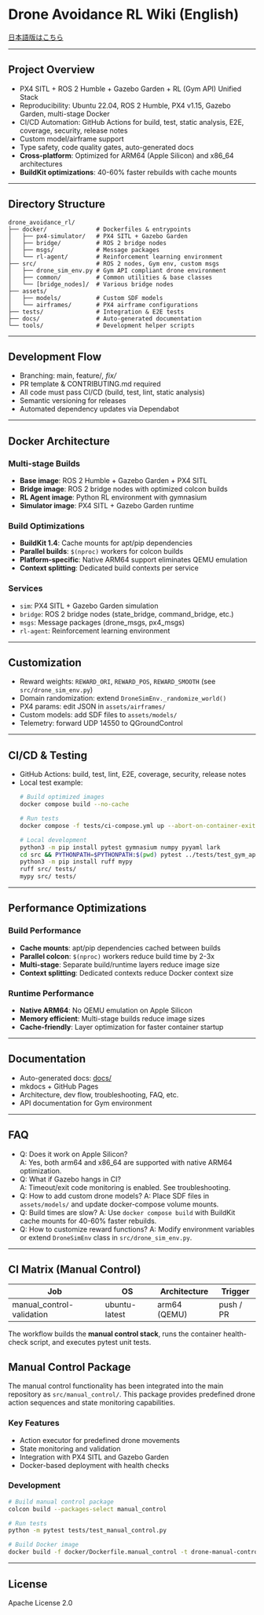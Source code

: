 # Drone Avoidance RL Wiki (English)

[日本語版はこちら](wiki_ja.md)

---

## Project Overview

- PX4 SITL + ROS 2 Humble + Gazebo Garden + RL (Gym API) Unified Stack
- Reproducibility: Ubuntu 22.04, ROS 2 Humble, PX4 v1.15, Gazebo Garden, multi-stage Docker
- CI/CD Automation: GitHub Actions for build, test, static analysis, E2E, coverage, security, release notes
- Custom model/airframe support
- Type safety, code quality gates, auto-generated docs
- **Cross-platform**: Optimized for ARM64 (Apple Silicon) and x86_64 architectures
- **BuildKit optimizations**: 40-60% faster rebuilds with cache mounts

---

## Directory Structure

```
drone_avoidance_rl/
├── docker/              # Dockerfiles & entrypoints
│   ├── px4-simulator/   # PX4 SITL + Gazebo Garden
│   ├── bridge/          # ROS 2 bridge nodes
│   ├── msgs/            # Message packages
│   └── rl-agent/        # Reinforcement learning environment
├── src/                 # ROS 2 nodes, Gym env, custom msgs
│   ├── drone_sim_env.py # Gym API compliant drone environment
│   ├── common/          # Common utilities & base classes
│   └── [bridge_nodes]/  # Various bridge nodes
├── assets/
│   ├── models/          # Custom SDF models
│   └── airframes/       # PX4 airframe configurations
├── tests/               # Integration & E2E tests
├── docs/                # Auto-generated documentation
└── tools/               # Development helper scripts
```

---

## Development Flow
- Branching: main, feature/*, fix/*
- PR template & CONTRIBUTING.md required
- All code must pass CI/CD (build, test, lint, static analysis)
- Semantic versioning for releases
- Automated dependency updates via Dependabot

---

## Docker Architecture

### Multi-stage Builds
- **Base image**: ROS 2 Humble + Gazebo Garden + PX4 SITL
- **Bridge image**: ROS 2 bridge nodes with optimized colcon builds
- **RL Agent image**: Python RL environment with gymnasium
- **Simulator image**: PX4 SITL + Gazebo Garden runtime

### Build Optimizations
- **BuildKit 1.4**: Cache mounts for apt/pip dependencies
- **Parallel builds**: `$(nproc)` workers for colcon builds
- **Platform-specific**: Native ARM64 support eliminates QEMU emulation
- **Context splitting**: Dedicated build contexts per service

### Services
- `sim`: PX4 SITL + Gazebo Garden simulation
- `bridge`: ROS 2 bridge nodes (state_bridge, command_bridge, etc.)
- `msgs`: Message packages (drone_msgs, px4_msgs)
- `rl-agent`: Reinforcement learning environment

---

## Customization
- Reward weights: `REWARD_ORI`, `REWARD_POS`, `REWARD_SMOOTH` (see `src/drone_sim_env.py`)
- Domain randomization: extend `DroneSimEnv._randomize_world()`
- PX4 params: edit JSON in `assets/airframes/`
- Custom models: add SDF files to `assets/models/`
- Telemetry: forward UDP 14550 to QGroundControl

---

## CI/CD & Testing
- GitHub Actions: build, test, lint, E2E, coverage, security, release notes
- Local test example:
  ```bash
  # Build optimized images
  docker compose build --no-cache
  
  # Run tests
  docker compose -f tests/ci-compose.yml up --abort-on-container-exit
  
  # Local development
  python3 -m pip install pytest gymnasium numpy pyyaml lark
  cd src && PYTHONPATH=$PYTHONPATH:$(pwd) pytest ../tests/test_gym_api.py
  python3 -m pip install ruff mypy
  ruff src/ tests/
  mypy src/ tests/
  ```

---

## Performance Optimizations

### Build Performance
- **Cache mounts**: apt/pip dependencies cached between builds
- **Parallel colcon**: `$(nproc)` workers reduce build time by 2-3x
- **Multi-stage**: Separate build/runtime layers reduce image size
- **Context splitting**: Dedicated contexts reduce Docker context size

### Runtime Performance
- **Native ARM64**: No QEMU emulation on Apple Silicon
- **Memory efficient**: Multi-stage builds reduce image sizes
- **Cache-friendly**: Layer optimization for faster container startup

---

## Documentation
- Auto-generated docs: [docs/](../docs/)
- mkdocs + GitHub Pages
- Architecture, dev flow, troubleshooting, FAQ, etc.
- API documentation for Gym environment

---

## FAQ
- Q: Does it work on Apple Silicon?  
  A: Yes, both arm64 and x86_64 are supported with native ARM64 optimization.
- Q: What if Gazebo hangs in CI?  
  A: Timeout/exit code monitoring is enabled. See troubleshooting.
- Q: How to add custom drone models?
  A: Place SDF files in `assets/models/` and update docker-compose volume mounts.
- Q: Build times are slow?
  A: Use `docker compose build` with BuildKit cache mounts for 40-60% faster rebuilds.
- Q: How to customize reward functions?
  A: Modify environment variables or extend `DroneSimEnv` class in `src/drone_sim_env.py`.

---

## CI Matrix (Manual Control)
| Job | OS | Architecture | Trigger |
|-----|----|--------------|---------|
| manual_control-validation | ubuntu-latest | arm64 (QEMU) | push / PR |  

The workflow builds the **manual control stack**, runs the container health-check script, and executes pytest unit tests.

## Manual Control Package
The manual control functionality has been integrated into the main repository as `src/manual_control/`. This package provides predefined drone action sequences and state monitoring capabilities.

### Key Features
- Action executor for predefined drone movements
- State monitoring and validation
- Integration with PX4 SITL and Gazebo Garden
- Docker-based deployment with health checks

### Development
```bash
# Build manual control package
colcon build --packages-select manual_control

# Run tests
python -m pytest tests/test_manual_control.py

# Build Docker image
docker build -f docker/Dockerfile.manual_control -t drone-manual-control .
```

---

## License
Apache License 2.0 